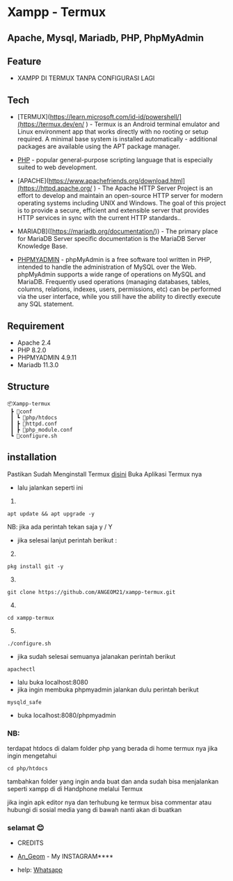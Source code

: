 # Xampp - Termux
## Apache, Mysql, Mariadb, PHP, PhpMyAdmin

## Feature

- XAMPP DI TERMUX TANPA CONFIGURASI LAGI

## Tech

* [TERMUX](https://learn.microsoft.com/id-id/powershell/](https://termux.dev/en/ ) - Termux is an Android terminal emulator and Linux environment app that works directly with no rooting or setup required. A minimal base system is installed automatically - additional packages are available using the APT package manager.

* [PHP](https://www.php.net/) - popular general-purpose scripting language that is especially suited to web development.

* [APACHE](https://www.apachefriends.org/download.html](https://httpd.apache.org/ ) - The Apache HTTP Server Project is an effort to develop and maintain an open-source HTTP server for modern operating systems including UNIX and Windows. The goal of this project is to provide a secure, efficient and extensible server that provides HTTP services in sync with the current HTTP standards..

* MARIADB]([https://mariadb.org/documentation/)) - The primary place for MariaDB Server specific documentation is the MariaDB Server Knowledge Base.

* [PHPMYADMIN](https://www.phpmyadmin.net/ ) - phpMyAdmin is a free software tool written in PHP, intended to handle the administration of MySQL over the Web. phpMyAdmin supports a wide range of operations on MySQL and MariaDB. Frequently used operations (managing databases, tables, columns, relations, indexes, users, permissions, etc) can be performed via the user interface, while you still have the ability to directly execute any SQL statement.

## Requirement

* Apache 2.4
* PHP 8.2.0
* PHPMYADMIN 4.9.11
* Mariadb 11.3.0

## Structure

```
📦Xampp-termux
 ┣ 📂conf
 ┃ ┗ 📂php/htdocs
 ┃ ┣ 📜httpd.conf
 ┃ ┣ 📜php_module.conf
 ┗ 📜configure.sh
```
## installation

Pastikan Sudah Menginstall Termux [disini](https://www.phpmyadmin.net/ )
Buka Aplikasi Termux nya 

* lalu jalankan seperti ini

1. 
```
apt update && apt upgrade -y
```
NB: jika ada perintah tekan saja y / Y

* jika selesai lanjut perintah berikut :

2. 
```
pkg install git -y
```
3. 
```
git clone https://github.com/ANGEOM21/xampp-termux.git
```
4.
```
cd xampp-termux
```
5.
```
./configure.sh
```
* jika sudah selesai semuanya jalanakan perintah berikut
```
apachectl
```
* lalu buka localhost:8080
* jika ingin membuka phpmyadmin jalankan dulu perintah berikut
```
mysqld_safe
```
* buka localhost:8080/phpmyadmin
  
### NB:

terdapat htdocs di dalam folder php yang berada di home termux nya jika ingin mengetahui 
```
cd php/htdocs
```
tambahkan folder yang ingin anda buat dan anda sudah bisa menjalankan seperti xampp di di Handphone melalui Termux 

jika ingin apk editor nya dan terhubung ke termux bisa commentar atau hubungi di sosial media yang di bawah
nanti akan di buatkan 
### selamat 😊

* CREDITS

* [An_Geom](https://www.instagram.com/an_geom21/) - My INSTAGRAM****

* help: [Whatsapp](https://api.whatsapp.com/send?phone=6285772746246&text=Halo")
